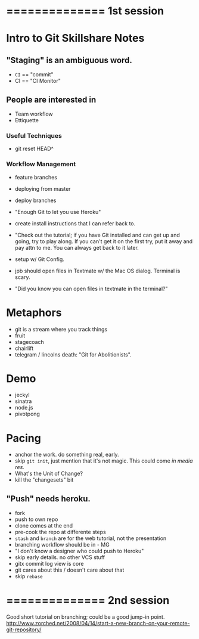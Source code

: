 # ============== 1st session

# Intro to Git Skillshare Notes

## "Staging" is an ambiguous word.
  - `CI` == "commit"
  - CI == "CI Monitor"
  
## People are interested in 
  - Team workflow
  - Ettiquette
  
### Useful Techniques
- git reset HEAD^

### Workflow Management
- feature branches
- deploying from master
- deploy branches 

- "Enough Git to let you use Heroku"

- create install instructions that I can refer back to.
- "Check out the tutorial; if you have Git installed and can get up and going, try to play along. If you can't get it on the first try, put it away and pay attn to me. You can always get back to it later.

- setup w/ Git Config.
- jpb should open files in Textmate w/ the Mac OS dialog. Terminal is scary.
- "Did you know you can open files in textmate in the terminal?"

# Metaphors
- git is a stream where you track things
- fruit
- stagecoach
- chairlift
- telegram / lincolns death: "Git for Abolitionists".

# Demo
- jeckyl
- sinatra
- node.js
- pivotpong

# Pacing
- anchor the work. do something real, early.
- skip `git init`, just mention that it's not magic. This could come *in media res*.
- What's the Unit of Change?
- kill the "changesets" bit

## "Push" needs heroku.
- fork
- push to own repo
- clone comes at the end
- pre-cook the repo at differente steps
- `stash` and `branch` are for the web tutorial, not the presentation
- branching workflow should be in - MG
- "I don't know a designer who could push to Heroku"
- skip early details. no other VCS stuff
- gitx commit log view is core
- git cares about this / doesn't care about that
- skip `rebase`

# ============== 2nd session
Good short tutorial on branching; could be a good jump-in point.
http://www.zorched.net/2008/04/14/start-a-new-branch-on-your-remote-git-repository/











